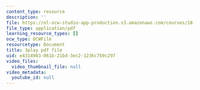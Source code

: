 ```yaml
---
content_type: resource
description: ''
file: https://ol-ocw-studio-app-production.s3.amazonaws.com/courses/18-086-mathematical-methods-for-engineers-ii-spring-2006/e4314983061b21bd3ec21236c750c297_ZpOJJk6en2o.pdf
file_type: application/pdf
learning_resource_types: []
ocw_type: OCWFile
resourcetype: Document
title: 3play pdf file
uid: e4314983-061b-21bd-3ec2-1236c750c297
video_files:
  video_thumbnail_file: null
video_metadata:
  youtube_id: null
---
```

